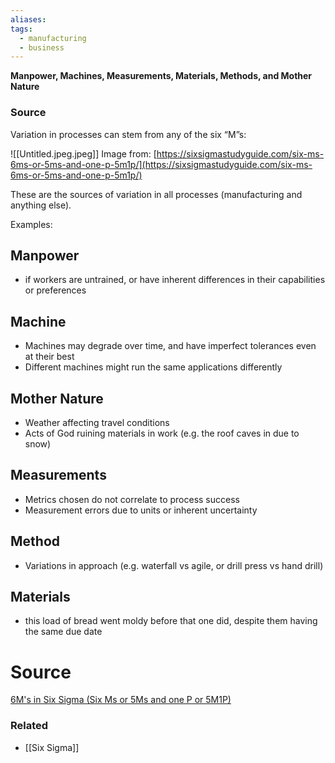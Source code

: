 ```yaml
---
aliases: 
tags:
  - manufacturing
  - business
---
```

**Manpower, Machines, Measurements, Materials, Methods, and Mother Nature**

### Source

Variation in processes can stem from any of the six “M”s:

![[Untitled.jpeg.jpeg]]
Image from: [https://sixsigmastudyguide.com/six-ms-6ms-or-5ms-and-one-p-5m1p/](https://sixsigmastudyguide.com/six-ms-6ms-or-5ms-and-one-p-5m1p/)

These are the sources of variation in all processes (manufacturing and anything else).

Examples:

## Manpower

- if workers are untrained, or have inherent differences in their capabilities or preferences

## Machine

- Machines may degrade over time, and have imperfect tolerances even at their best
- Different machines might run the same applications differently

## Mother Nature

- Weather affecting travel conditions
- Acts of God ruining materials in work (e.g. the roof caves in due to snow)

## Measurements

- Metrics chosen do not correlate to process success
- Measurement errors due to units or inherent uncertainty

## Method

- Variations in approach (e.g. waterfall vs agile, or drill press vs hand drill)

## Materials

- this load of bread went moldy before that one did, despite them having the same due date

# Source

[6M's in Six Sigma (Six Ms or 5Ms and one P or 5M1P)](https://sixsigmastudyguide.com/six-ms-6ms-or-5ms-and-one-p-5m1p/)

### Related
- [[Six Sigma]]
